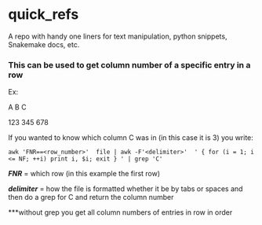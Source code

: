 # quick_refs
A repo with handy one liners for text manipulation, python snippets, Snakemake docs, etc. 

### This can be used to get column number of a specific entry in a row

Ex:

A          B           C

123     345      678

If you wanted to know which column C was in (in this case it is 3) you write:

`awk 'FNR==<row_number>'  file | awk -F'<delimiter>'  ' { for (i = 1; i <= NF; ++i) print i, $i; exit } ' | grep 'C' `

***FNR*** = which row (in this example the first row)

***delimiter*** = how the file is formatted whether it be by tabs or spaces
and then do a grep for C and return the column number

***without grep you get all column numbers of entries in row in order
